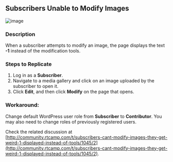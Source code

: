 ## Subscribers Unable to Modify Images

![image](https://cloud.githubusercontent.com/assets/9261540/7981900/d0530660-0acf-11e5-8752-87faa1f6e4cf.png)

### Description

When a subscriber attempts to modify an image, the page displays the text **-1** instead of the modification tools.

### Steps to Replicate

1. Log in as a **Subscriber**.
2. Navigate to a media gallery and click on an image uploaded by the subscriber to open it.
3. Click **Edit**, and then click **Modify** on the page that opens.

### Workaround:

Change default WordPress user role from **Subscriber** to **Contributor**. You may also need to change roles of previously registered users.

Check the related discussion at [http://community.rtcamp.com/t/subscribers-cant-modify-images-they-get-weird-1-displayed-instead-of-tools/1045/2](http://community.rtcamp.com/t/subscribers-cant-modify-images-they-get-weird-1-displayed-instead-of-tools/1045/2).
